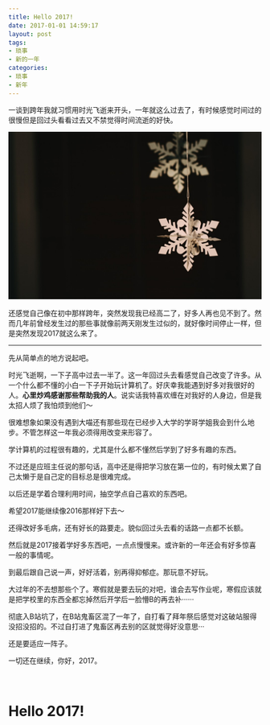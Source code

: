 ```yaml
---
title: Hello 2017!
date: 2017-01-01 14:59:17
layout: post
tags:
- 琐事
- 新的一年
categories:
- 琐事
- 新年
---
```

一谈到跨年我就习惯用时光飞逝来开头，一年就这么过去了，有时候感觉时间过的很慢但是回过头看看过去又不禁觉得时间流逝的好快。

<!--more-->

![Hello 2017](/images/hello-2017/P48_06.jpg)

还感觉自己像在初中那样跨年，突然发现我已经高二了，好多人再也见不到了。然而几年前曾经发生过的那些事就像前两天刚发生过似的，就好像时间停止一样，但是突然发现2017就这么来了。


---

先从简单点的地方说起吧。

时光飞逝啊，一下子高中过去一半了。这一年回过头去看感觉自己改变了许多。从一个什么都不懂的小白一下子开始玩计算机了。好庆幸我能遇到好多对我很好的人。**心里炒鸡感谢那些帮助我的人**。说实话我特喜欢缠在对我好的人身边，但是我太招人烦了我怕烦到他们～

很难想象如果没有遇到大喵还有那些现在已经步入大学的学哥学姐我会到什么地步。不管怎样这一年我必须得用改变来形容了。

学计算机的过程很有趣的，尤其是什么都不懂然后学到了好多有趣的东西。

不过还是应班主任说的那句话，高中还是得把学习放在第一位的，有时候太累了自己太懒于是自己定的目标总是很难完成。

以后还是学着合理利用时间，抽空学点自己喜欢的东西吧。

希望2017能继续像2016那样好下去～

还得改好多毛病，还有好长的路要走。貌似回过头去看的话路一点都不长额。

然后就是2017接着学好多东西吧，一点点慢慢来。或许新的一年还会有好多惊喜一般的事情呢。

到最后跟自己说一声，好好活着，别再得抑郁症。那玩意不好玩。

大过年的不去想那些个了。寒假就是要去玩的对吧，谁会去写作业呢，寒假应该就是把学校里的东西全都忘掉然后开学后一脸懵B的再去补······

彻底入B站坑了，在B站鬼畜区混了一年了，自打看了拜年祭后感觉对这破站服得没招没招的。不过自打进了鬼畜区再去别的区就觉得好没意思···

还是要适应一阵子。

一切还在继续，你好，2017。
<br/>
<br/>
<br/>
# Hello 2017!
<br/>
<br/>

